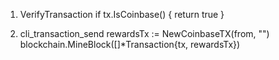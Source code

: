 1. VerifyTransaction
if tx.IsCoinbase() {
	return true
}

2. cli_transaction_send
rewardsTx := NewCoinbaseTX(from, "")
blockchain.MineBlock([]*Transaction{tx, rewardsTx})
